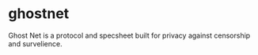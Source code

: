 # ghostnet
Ghost Net is a protocol and specsheet built for privacy against censorship and survelience.
